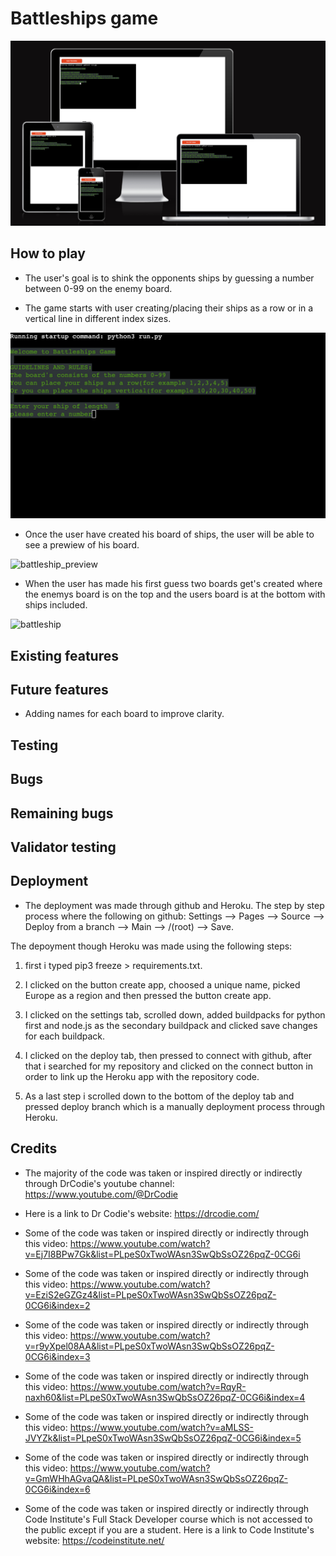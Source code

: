# Battleships game

![battleship](./assets/images/background.png)
## How to play

* The user's goal is to shink the opponents ships by guessing a number between 0-99 on the enemy board. 

* The game starts with user creating/placing their ships as a row or in a vertical line in different index sizes.

![battleship_zoomed_in](./assets/images/battleships_zoomed_in.png)

* Once the user have created his board of ships, the user will be able to see a prewiew of his board.

![battleship_preview]()

* When the user has made his first guess two boards get's created where the enemys board is on the top and the users board is at the bottom with ships included.

![battleship]()

## Existing features

## Future features

* Adding names for each board to improve clarity.

## Testing

## Bugs

## Remaining bugs

## Validator testing

## Deployment

* The deployment was made through github and Heroku. The step by step process where the following on github: Settings --> Pages --> Source --> Deploy from a branch --> Main --> /(root) --> Save.

The depoyment though Heroku was made using the following steps: 

1. first i typed pip3 freeze > requirements.txt. 

2. I clicked on the button create app, choosed a unique name, picked Europe as a region and then pressed the button create app.

3. I clicked on the settings tab, scrolled down, added buildpacks for python first and node.js as the secondary buildpack and clicked save changes for each buildpack.

4. I clicked on the deploy tab, then pressed to connect with github, after that i searched for my repository and clicked on the connect button in order to link up the Heroku app with the repository code.

5. As a last step i scrolled down to the bottom of the deploy tab and pressed deploy branch which is a manually deployment process through Heroku.

## Credits

* The majority of the code was taken or inspired directly or indirectly through DrCodie's youtube channel: https://www.youtube.com/@DrCodie

* Here is a link to Dr Codie's website: https://drcodie.com/

* Some of the code was taken or inspired directly or indirectly through this video: https://www.youtube.com/watch?v=Ej7I8BPw7Gk&list=PLpeS0xTwoWAsn3SwQbSsOZ26pqZ-0CG6i

* Some of the code was taken or inspired directly or indirectly through this video: https://www.youtube.com/watch?v=EziS2eGZGz4&list=PLpeS0xTwoWAsn3SwQbSsOZ26pqZ-0CG6i&index=2

* Some of the code was taken or inspired directly or indirectly through this video: https://www.youtube.com/watch?v=r9yXpel08AA&list=PLpeS0xTwoWAsn3SwQbSsOZ26pqZ-0CG6i&index=3

* Some of the code was taken or inspired directly or indirectly through this video: https://www.youtube.com/watch?v=RqyR-naxh60&list=PLpeS0xTwoWAsn3SwQbSsOZ26pqZ-0CG6i&index=4

* Some of the code was taken or inspired directly or indirectly through this video: https://www.youtube.com/watch?v=aMLSS-JVYZk&list=PLpeS0xTwoWAsn3SwQbSsOZ26pqZ-0CG6i&index=5

* Some of the code was taken or inspired directly or indirectly through this video: https://www.youtube.com/watch?v=GmWHhAGvaQA&list=PLpeS0xTwoWAsn3SwQbSsOZ26pqZ-0CG6i&index=6


* Some of the code was taken or inspired directly or indirectly through Code Institute's Full Stack Developer course which is not accessed to the public except if you are a student. Here is a link to Code Institute's website: https://codeinstitute.net/